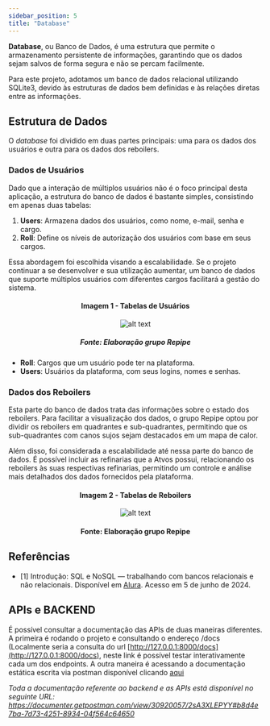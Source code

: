 ```yaml
---
sidebar_position: 5
title: "Database"
---
```


**Database**, ou Banco de Dados, é uma estrutura que permite o armazenamento persistente de informações, garantindo que os dados sejam salvos de forma segura e não se percam facilmente.

Para este projeto, adotamos um banco de dados relacional utilizando SQLite3, devido às estruturas de dados bem definidas e às relações diretas entre as informações.

## Estrutura de Dados

O *database* foi dividido em duas partes principais: uma para os dados dos usuários e outra para os dados dos reboilers.

### Dados de Usuários

Dado que a interação de múltiplos usuários não é o foco principal desta aplicação, a estrutura do banco de dados é bastante simples, consistindo em apenas duas tabelas:

1. **Users**: Armazena dados dos usuários, como nome, e-mail, senha e cargo.
2. **Roll**: Define os níveis de autorização dos usuários com base em seus cargos.

Essa abordagem foi escolhida visando a escalabilidade. Se o projeto continuar a se desenvolver e sua utilização aumentar, um banco de dados que suporte múltiplos usuários com diferentes cargos facilitará a gestão do sistema.

<div align="center">

#### Imagem 1 - Tabelas de Usuários
![alt text](../../static/img/sprint_4/tabela_de_usuarios.png)
##### Fonte: Elaboração grupo Repipe
</div>

- **Roll**: Cargos que um usuário pode ter na plataforma.
- **Users**: Usuários da plataforma, com seus logins, nomes e senhas.

### Dados dos Reboilers

Esta parte do banco de dados trata das informações sobre o estado dos reboilers. Para facilitar a visualização dos dados, o grupo Repipe optou por dividir os reboilers em quadrantes e sub-quadrantes, permitindo que os sub-quadrantes com canos sujos sejam destacados em um mapa de calor.

Além disso, foi considerada a escalabilidade até nessa parte do banco de dados. É possível incluir as refinarias que a Atvos possui, relacionando os reboilers às suas respectivas refinarias, permitindo um controle e análise mais detalhados dos dados fornecidos pela plataforma.

<div align="center">

#### Imagem 2 - Tabelas de Reboilers
![alt text](../../static/img/sprint_4/tabelas_reboilers.png)
#### Fonte: Elaboração grupo Repipe
</div>

## Referências

- [1] Introdução: SQL e NoSQL — trabalhando com bancos relacionais e não relacionais. Disponível em [Alura](https://www.alura.com.br/artigos/sql-nosql-bancos-relacionais-nao-relacionais?utm_term=&utm_campaign=%5BSearch%5D+%5BPerformance%5D+-+Dynamic+Search+Ads+-+Artigos+e+Conte%C3%BAdos&utm_source=adwords&utm_medium=ppc&hsa_acc=7964138385&hsa_cam=11384329873&hsa_grp=111087461203&hsa_ad=687448474447&hsa_src=g&hsa_tgt=dsa-425656816943&hsa_kw=&hsa_mt=&hsa_net=adwords&hsa_ver=3&gad_source=1&gclid=CjwKCAjwmYCzBhA6EiwAxFwfgEN0vKfEhIl31-eAlOPxrhZ8Um4oEOQs9YIdmi9MTRyybBXayq5uYRoCRwAQAvD_BwE). Acesso em 5 de junho de 2024.

## APIs e BACKEND
É possível consultar a documentação das APIs de duas maneiras diferentes. A primeira é rodando o projeto e consultando o endereço /docs (Localmente seria a consulta do url [http://127.0.0.1:8000/docs](http://127.0.0.1:8000/docs), neste link é possível testar interativamente cada um dos endpoints.
A outra maneira é acessando a documentação estática escrita via postman disponível clicando [aqui](https://documenter.getpostman.com/view/30920057/2sA3XLEPYY#b8d4e7ba-7d73-4251-8934-04f564c64650)


*Toda a documentação referente ao backend e as APIs está disponível no seguinte URL: https://documenter.getpostman.com/view/30920057/2sA3XLEPYY#b8d4e7ba-7d73-4251-8934-04f564c64650*

